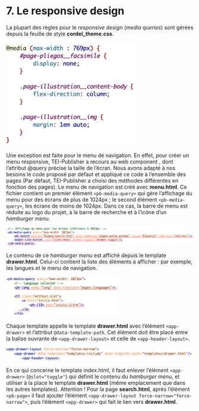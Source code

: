 # 7. Le responsive design

La plupart des règles pour le *responsive design* (*media queries*) sont gérées depuis la feuille de style **cordel_theme.css**.

<img src="images/07-Responsive-Css.png" width="350" alt="Exemples de media queries pour gérer l’affichage des facsimiles et des gravures sur les notices de documents pour des écrans de moins de 769px"/>

Une exception est faite pour le menu de navigation. En effet, pour créer un menu responsive, TEI-Publisher a recours au web component <pb-media-query>, dont l’attribut @query précise la taille de l’écran. Nous avons adapté à nos besoins le code proposé par défaut et appliqué ce code à l’ensemble des pages (Par défaut, TEI-Publisher a choisi des méthodes différentes en fonction des pages).
Le menu de navigation est créé avec **menu.html**. Ce fichier contient un premier élément `<pb-media-query>` qui gère l’affichage du menu pour des écrans de plus de 1024px ; le second élément `<pb-media-query>`, les écrans de moins de 1024px. Dans ce cas, la barre de menu est réduite au logo du projet, à la barre de recherche et à l’icône d’un *hamburger menu*.

<img src="images/07-Responsive-Menu.png" width="600" alt="Affichage du menu pour les écrans de moins de 1024px"/>

Le contenu de ce *hamburger menu* est affiché depuis le template **drawer.html**. Celui-ci contient la liste des éléments à afficher : par exemple, les langues et le menu de navigation.

<img src="images/07-Responsive-Drawer.png" width="300" alt="Extrait du fichier drawer.html permettant d’afficher le contenu du hamburger menu (ici le sélecteur de langues et l’onglet Accueil)"/>

Chaque template appelle le template **drawer.html** avec l’élément `<app-drawer>` et l’attribut `@data-template-path`. Cet élément doit être placé entre la balise ouvrante de `<app-drawer-layout>` et celle de `<app-header-layout>`.

<img src="images/07-Responsive-Pages.png" width="600" alt="Insertion du hamburger menu dans le template d’une page HTML"/>

En ce qui concerne le template index.html, il faut enlever l’élément `<app-drawer>` (`@slot="toggle"`) qui définit le contenu du *hamburger menu*, et utiliser à la place le template **drawer.html** (même emplacement que dans les autres templates).
Attention ! Pour la page **search.html**, après l’élément `<pb-page>` il faut ajouter l’élément `<app-drawer-layout force-narrow="force-narrow">`, puis l’élément `<app-drawer>` qui fait le lien vers **drawer.html**.